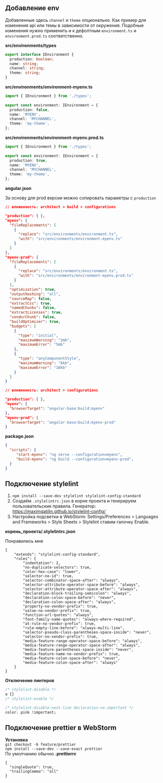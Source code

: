 
## Добавление env
Добавленные здесь `channel` и `theme` опционально. Как пример для изменения api или темы в зависимости от окружения. Подобные изменения нужно применить и к дефолтным `environment.ts` и `environment.prod.ts` соответственно.

**src/environments/types**  
```ts
export interface IEnvironment {  
  production: boolean;  
  name: string;  
  channel: string;  
  theme: string;  
}
```
**src/environments/environment-myenv.ts**  
```ts
import { IEnvironment } from './types';  
  
export const environment: IEnvironment = {  
  production: false,  
  name: 'MYENV',  
  channel: 'MYCHANNEL',  
  theme: 'my-theme', 
};
```
**src/environments/environment-myenv.prod.ts**  
```ts
import { IEnvironment } from './types';  
  
export const environment: IEnvironment = {  
  production: true,  
  name: 'MYENV',  
  channel: 'MYCHANNEL',  
  theme: 'my-theme', 
};
```
**angular.json**  

За основу для prod версии можно сопировать параметры с `production`
```json
// вложенность: architect > build > configurations

"production": { },
"myenv": {  
  "fileReplacements": [  
    {  
      "replace": "src/environments/environment.ts",  
      "with": "src/environments/environment-myenv.ts"  
    }  
  ]  
},  
"myenv-prod": {  
  "fileReplacements": [  
    {  
      "replace": "src/environments/environment.ts",  
      "with": "src/environments/environment-myenv.prod.ts"  
    }  
  ],  
  "optimization": true,  
  "outputHashing": "all",  
  "sourceMap": false,  
  "extractCss": true,  
  "namedChunks": false,  
  "extractLicenses": true,  
  "vendorChunk": false,  
  "buildOptimizer": true,  
  "budgets": [  
    {  
      "type": "initial",  
      "maximumWarning": "2mb",  
      "maximumError": "5mb"  
    },  
    {  
      "type": "anyComponentStyle",  
      "maximumWarning": "6kb",  
      "maximumError": "10kb"  
    }  
  ]  
}

// вложенность: architect > configurations

"production": { },
"myenv": {  
  "browserTarget": "angular-base:build:myenv"  
},  
"myenv-prod": {  
  "browserTarget": "angular-base:build:myenv-prod"  
}
```
**package.json**
```json
{
  "scripts": {
     "start-myenv": "ng serve --configuration=myenv",
     "build-myenv": "ng build --configuration=myenv-prod", 
  }
}
```


## Подключение stylelint

1) `npm install --save-dev stylelint stylelint-config-standard`
2) Создаём `.stylelintrc.json` в корне проекта и генерируем пользовательские правила. Генератор: https://maximgatilin.github.io/stylelint-config/
3) Настройка подсветки в WebStorm: Settings/Preferences > Languages and Frameworks > Style Sheets > Stylelint ставим галочку Enable. 

**корень_проекта/.stylelintrc.json**  

Понравились мне  
```
{
    "extends": "stylelint-config-standard",
    "rules": {
        "indentation": 2,
        "no-duplicate-selectors": true,
        "color-hex-case": "lower",
        "selector-no-id": true,
        "selector-combinator-space-after": "always",
        "selector-attribute-operator-space-before": "always",
        "selector-attribute-operator-space-after": "always",
        "declaration-block-trailing-semicolon": "always",
        "declaration-colon-space-before": "never",
        "declaration-colon-space-after": "always",
        "property-no-vendor-prefix": true,
        "value-no-vendor-prefix": true,
        "function-url-quotes": "always",
        "font-family-name-quotes": "always-where-required",
        "at-rule-no-vendor-prefix": true,
        "rule-empty-line-before": "always-multi-line",
        "selector-pseudo-class-parentheses-space-inside": "never",
        "selector-no-vendor-prefix": true,
        "media-feature-range-operator-space-before": "always",
        "media-feature-range-operator-space-after": "always",
        "media-feature-parentheses-space-inside": "never",
        "media-feature-name-no-vendor-prefix": true,
        "media-feature-colon-space-before": "never",
        "media-feature-colon-space-after": "always"
    }
}
```
**Отключение линтеров**
```css
/* stylelint-disable */
a {}
/* stylelint-enable */
```
```css
/* stylelint-disable-next-line declaration-no-important */
color: pink !important;
```
## Подключение prettier в WebStorm

**Установка**  
`git checkout -b feature/prettier`  
`npm install --save-dev --save-exact prettier`  
По умолчанию обычно 
**.prettierrc**  
```
{  
  "singleQuote": true,  
  "trailingComma": "all"  
}
```

<!--stackedit_data:
eyJoaXN0b3J5IjpbLTkwMjM2NDMsMTY1OTI2MDg5NywtNzkyMj
Q5MTQxLC0yMDkwNzI2MjAsLTE1MjQ2NjUzMDJdfQ==
-->